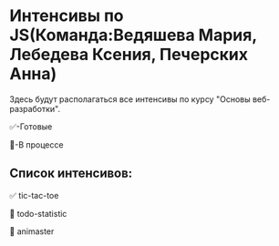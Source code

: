 # Интенсивы по JS(Команда:Ведяшева Мария, Лебедева Ксения, Печерских Анна)

Здесь будут располагаться все интенсивы по курсу "Основы веб-разработки".

:white_check_mark:-Готовые

:black_square_button:-В процессе

Список интенсивов:
-----------

:white_check_mark: tic-tac-toe  

:black_square_button: todo-statistic

:black_square_button: animaster
